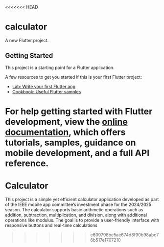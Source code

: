<<<<<<< HEAD
# calculator

A new Flutter project.

## Getting Started

This project is a starting point for a Flutter application.

A few resources to get you started if this is your first Flutter project:

- [Lab: Write your first Flutter app](https://docs.flutter.dev/get-started/codelab)
- [Cookbook: Useful Flutter samples](https://docs.flutter.dev/cookbook)

For help getting started with Flutter development, view the
[online documentation](https://docs.flutter.dev/), which offers tutorials,
samples, guidance on mobile development, and a full API reference.
=======
 # Calculator
This project is a simple yet efficient calculator application developed as part of the IEEE mobile app committee’s investment phase for the 2024/2025 season.
The calculator supports basic arithmetic operations such as addition, subtraction, multiplication, and division, along with additional operations like modulus. 
The goal is to provide a user-friendly interface with responsive buttons and real-time calculations
>>>>>>> e609798be5ae674d8f90b98abc76b517e1707210
